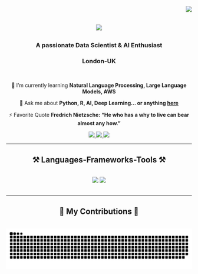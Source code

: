 <img align="right" src="https://visitor-badge.laobi.icu/badge?page_id=BheZelmat.salesp07" />

<h1 align="center">
    <img src="https://readme-typing-svg.herokuapp.com/?font=Righteous&size=35&center=true&vCenter=true&width=500&height=70&duration=4000&lines=Hi+There!+👋;+I'm+Houssem+Zelmat!;" />
</h1>

<h3 align="center">A passionate Data Scientist & AI  Enthusiast </h3>
<h3 align="center">London-UK </h3>
<br/>

<div align="center">
 
 🌱 I’m currently learning **Natural Language Processing, Large Language Models, AWS**

💬 Ask me about **Python, R, AI, Deep Learning... or anything [here](https://linkedin.com/in/bhezelmat0)**

⚡ Favorite Quote **Fredrich Nietzsche: “He who has a why to live can bear almost any how.”**

 </div>
 
<div align="center"> 
  <a href="mailto:houssemzelmat0@gmail.com">
    <img src="https://img.shields.io/badge/Gmail-333333?style=for-the-badge&logo=gmail&logoColor=red" />
  </a>
  <a href="https://linkedin.com/in/bhezelmat0" target="_blank">
    <img src="https://img.shields.io/badge/LinkedIn-0077B5?style=for-the-badge&logo=linkedin&logoColor=white" target="_blank" />
  </a>
  <a href="https://github.com/BheZelmat" target="_blank">
     <img src="https://img.shields.io/badge/Portfolio-FF5722?style=for-the-badge&logo=todoist&logoColor=white" target="_blank" /> <!-- sqlite, safari, google-chrome are other good icon options -->
  </a>
</div>

 <hr/>
 
<h2 align="center">⚒️ Languages-Frameworks-Tools ⚒️</h2>
<br/>
<div align="center">
    <img src="https://skillicons.dev/icons?i=python,r,tensorflow,pytorch,vscode,github,git,aws" />
    <img src="https://skillicons.dev/icons?i=mongodb,c,java,mysql,html,css,php,ps" /><br>
</div>

<br/>
<hr/>

<div align="center">
  <h2>🐍 My Contributions 🐍</h2>
  <br>
  <img alt="snake eating my contributions" src="https://raw.githubusercontent.com/salesp07/salesp07/output/github-contribution-grid-snake.svg" />
  
  <br/><br/><br/>
</div>
